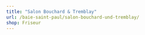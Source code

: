 ```yaml
---
title: "Salon Bouchard & Tremblay"
url: /baie-saint-paul/salon-bouchard-und-tremblay/
shop: Friseur
---
```

